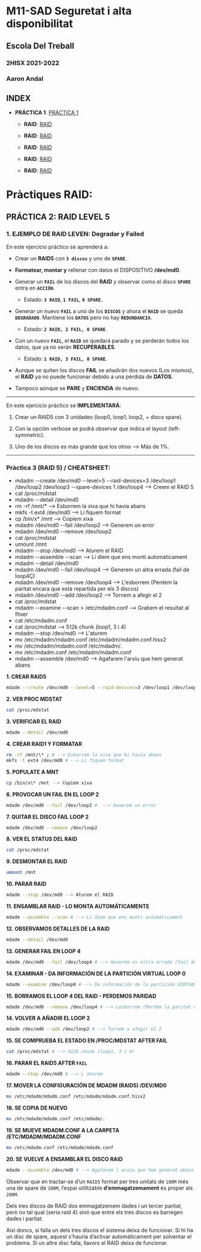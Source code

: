 # M11-SAD Seguretat i alta disponibilitat
## Escola Del Treball
### 2HISX 2021-2022
### Aaron Andal

## INDEX

* **PRÁCTICA 1**: [PRÁCTICA 1](https://github.com/KeshiKiD03/samba21#pr%C3%A1ctica-pam---ldap---samba-en-aws-educate)

    * **RAID**: [RAID](https://github.com/KeshiKiD03/samba21#pr%C3%A1ctica-pam---ldap---samba-en-aws-educate)

    * **RAID**: [RAID](https://github.com/KeshiKiD03/samba21#pr%C3%A1ctica-pam---ldap---samba-en-aws-educate)

    * **RAID**: [RAID](https://github.com/KeshiKiD03/samba21#pr%C3%A1ctica-pam---ldap---samba-en-aws-educate)

    * **RAID**: [RAID](https://github.com/KeshiKiD03/samba21#pr%C3%A1ctica-pam---ldap---samba-en-aws-educate)

    * **RAID**: [RAID](https://github.com/KeshiKiD03/samba21#pr%C3%A1ctica-pam---ldap---samba-en-aws-educate)


# Pràctiques RAID:

## PRÁCTICA 2: RAID LEVEL 5

### 1. EJEMPLO DE RAID LEVEN: Degradar y Failed

En este ejercicio práctico se aprenderá a:

* Crear un **RAID5** con **`3 discos`** y uno de **`SPARE`**.

* **Formatear, montar y** rellenar con datos el DISPOSITIVO **/dev/md0**.

* Generar un **`FAIL`** de los discos del **RAID** y observar como el disco **`SPARE`** entra en **`ACCIÓN`**.

    * Estado: **`3 RAID`**, **`1 FAIL`**, **`0 SPARE.`**

* Generar un nuevo **`FAIL`** a uno de los **`DISCOS`** y ahora el **`RAID`** se queda **`DEGRADADO`**. Mantiene los **`DATOS`** pero no hay **`REDUNDANCIA`**.

    * Estado: **`2 RAID, 2 FAIL, 0 SPARE`**.

* Con un nuevo **`FAIL`**, el **`RAID`** se quedará parado y se perderán todos los datos, que ya no serán **RECUPERABLES**. 

    * Estado: **`1 RAID, 3 FAIL, 0 SPARE`**.

* Aunque se quiten los discos **FAIL** se añadirán dos nuevos (Los mismos), el **RAID** ya no puede funcionar debido a una pérdida de **DATOS**.

* Tampoco aúnque se **PARE** y **ENCIENDA** de nuevo.

-------------------------------------------------------------

En este ejercicio práctico se **IMPLEMENTARÁ**:

1. Crear un RAID5 con 3 unidades (loop0, loop1, loop2, + disco spare).

2. Con la opción verbose se podrá observar que indica el layout (left-symmetric).

3. Uno de los discos es más grande que los otros --> Más de 1%.

-------------------------------------------------------------

### Pràctica 3 (RAID 5) / CHEATSHEET:
* mdadm --create /dev/md0 --level=5 --raid-devices=3 /dev/loop1 /dev/loop2 /dev/loop3 --spare-devices 1 /dev/loop4 --> Creem el RAID 5
* cat /proc/mdstat
* mdadm --detail /dev/md0
* rm -rf /mnt/\* --> Esborrem la xixa que hi havia abans
* mkfs -t ext4 /dev/md0 --> Li fiquem format
* cp /bin/x\* /mnt --> Copiem xixa
* mdadm /dev/md0 --fail /dev/loop2 --> Generem un error
* mdadm /dev/md0 --remove /dev/loop2
* cat /proc/mdstat
* umount /mnt
* mdadm --stop /dev/md0 --> Aturem el RAID
* mdadm --assemble --scan --> Li diem que ens monti automàticament
* mdadm --detail /dev/md0
* mdadm /dev/md0 --fail /dev/loop4 --> Generem un altra errada (fail de loop4Ç)
* mdadm /dev/md0 --remove /dev/loop4 --> L'esborrem (Perdem la paritat encara que està repartida per els 3 discos)
* mdadm /dev/md0 --add /dev/loop2 --> Tornem a afegir el 2
* cat /proc/mdstat
* mdadm --examine --scan > /etc/mdadm.conf --> Grabem el resultat al fitxer
* cat /etc/mdadm.conf
* cat /proc/mdstat --> 512k chunk (loop1, 3 i 4)
* mdadm --stop /dev/md0 --> L'aturem
* mv /etc/mdadm/mdadm.conf /etc/mdadm/mdadm.conf.hisx2
* mv /etc/mdadm/mdadm.conf /etc/mdadm/.
* mv /etc/mdadm.conf /etc/mdadm/mdadm.conf
* mdadm --assemble /dev/md0 --> Agafarem l'arxiu que hem generat abans


**1. CREAR RAID5**
```bash
mdadm --create /dev/md0 --level=5 --raid-devices=3 /dev/loop1 /dev/loop2 /dev/loop3 --spare-devices 1 /dev/loop4 # --> Creem el RAID 5
```

**2. VER PROC MDSTAT**
```bash
cat /proc/mdstat
```

**3. VERIFICAR EL RAID**
```bash
mdadm --detail /dev/md0
```

**4. CREAR RAID1 Y FORMATAR**
```bash
rm -rf /mnt/\* ; # --> Esborrem la xixa que hi havia abans
mkfs -t ext4 /dev/md0 # --> Li fiquem format
```

**5. POPULATE A MNT**
```bash
cp /bin/x\* /mnt --> Copiem xixa
```

**6. PROVOCAR UN FAIL EN EL LOOP 2**

```bash
mdadm /dev/md0 --fail /dev/loop2 #  --> Generem un error
```
**7. QUITAR EL DISCO FAIL LOOP 2**
```bash
mdadm /dev/md0 --remove /dev/loop2
```

**8. VER EL STATUS DEL RAID**
```bash
cat /proc/mdstat
```
**9. DESMONTAR EL RAID**
```bash
umount /mnt
```

**10. PARAR RAID**
```bash
mdadm --stop /dev/md0 --> Aturem el RAID
```

**11. ENSAMBLAR RAID - LO MONTA AUTOMÁTICAMENTE**
```bash
mdadm --assemble --scan # --> Li diem que ens monti automàticament
```

**12. OBSERVAMOS DETALLES DE LA RAID**
```bash
mdadm --detail /dev/md0
```

**13. GENERAR FAIL EN LOOP 4**
```bash
mdadm /dev/md0 --fail /dev/loop4 # --> Generem un altra errada (fail de loop4Ç)
```

**14. EXAMINAR - DA INFORMACIÓN DE LA PARTICIÓN VIRTUAL LOOP 0**
```bash
mdadm --examine /dev/loop0 # --> Da información de la partición VIRTUAL
```

**15. BORRAMOS EL LOOP 4 DEL RAID - PERDEMOS PARIDAD**
```bash
mdadm /dev/md0 --remove /dev/loop4 # --> Lesborrem (Perdem la paritat encara que està repartida per els 3 discos)
```

**14. VOLVER A AÑADIR EL LOOP 2**
```bash
mdadm /dev/md0 --add /dev/loop2 # --> Tornem a afegir el 2
```

**15. SE COMPRUEBA EL ESTADO EN /PROC/MDSTAT AFTER FAIL**
```bash
cat /proc/mdstat # --> 512k chunk (loop1, 3 i 4)
```

**16. PARAR EL RAID5 AFTER `FAIL`**
```bash
mdadm --stop /dev/md0 # --> L aturem
```

**17. MOVER LA CONFIGURACIÓN DE MDADM (RAID5) /DEV/MD0**
```bash
mv /etc/mdadm/mdadm.conf /etc/mdadm/mdadm.conf.hisx2
```

**18. SE COPIA DE NUEVO**
```bash
mv /etc/mdadm/mdadm.conf /etc/mdadm/.
```

**19. SE MUEVE MDADM.CONF A LA CARPETA /ETC/MDADM/MDADM.CONF**
```bash
mv /etc/mdadm.conf /etc/mdadm/mdadm.conf
```

**20. SE VUELVE A ENSAMBLAR EL DISCO RAID**
```bash
mdadm --assemble /dev/md0 # --> Agafarem l arxiu que hem generat abans
```

Observar que en tractar-se d’un `RAID5` format per tres unitats de `100M` més una de spare de ``100M``, l’espai utilitzable **d’emmagatzemament** és proper als ``200M``. 

Dels tres discos de RAID dos emmagatzemem dades i un tercer paritat, però no tal qual (seria raid 4) sinó que entre els tres discos es barregen dades i paritat.


Així doncs, si falla un dels tres discos el sistema deixa de funcionar. Si hi ha un disc de spare, aquest s’hauria d’activar automàticament per solventar el problema. Si un altre disc falla, llavors el RAID deixa de funcionar.
